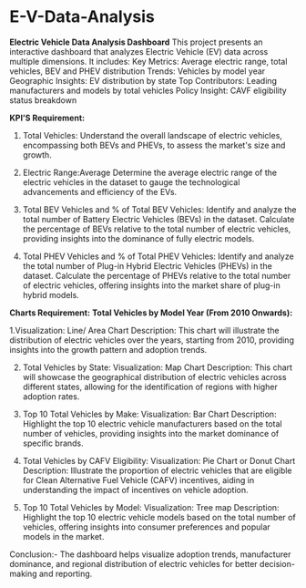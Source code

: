 # E-V-Data-Analysis
**Electric Vehicle Data Analysis Dashboard**
This project presents an interactive
dashboard that analyzes Electric Vehicle
(EV) data across multiple dimensions. 
It includes:
Key Metrics: Average electric range, total
vehicles, BEV and PHEV distribution
Trends: Vehicles by model year
Geographic Insights: EV distribution by state
Top Contributors: Leading manufacturers and models by total vehicles
Policy Insight: CAVF eligibility status breakdown

**KPI’S Requirement:**
1. Total Vehicles:
Understand the overall landscape of electric vehicles, encompassing both BEVs and PHEVs, to assess the market's size and growth.

2. Electric Range:Average
Determine the average electric range of the electric vehicles in the dataset to gauge the technological advancements and efficiency of the EVs.

3. Total BEV Vehicles and % of Total BEV Vehicles:
Identify and analyze the total number of Battery Electric Vehicles (BEVs) in the dataset.
Calculate the percentage of BEVs relative to the total number of electric vehicles, providing insights into the dominance of fully electric models.

4. Total PHEV Vehicles and % of Total PHEV Vehicles:
Identify and analyze the total number of Plug-in Hybrid Electric Vehicles (PHEVs) in the dataset.
Calculate the percentage of PHEVs relative to the total number of electric vehicles, offering insights into the market share of plug-in hybrid models.

**Charts Requirement:**
**Total Vehicles by Model Year (From 2010 Onwards):**

1.Visualization: Line/ Area Chart
Description: This chart will illustrate the distribution of electric vehicles over the years, starting from 2010, providing insights into the growth pattern and adoption trends.

2. Total Vehicles by State:
Visualization: Map Chart 
Description: This chart will showcase the geographical distribution of electric vehicles across different states, allowing for the identification of regions with higher adoption rates.

3. Top 10 Total Vehicles by Make:
Visualization: Bar Chart 
Description: Highlight the top 10 electric vehicle manufacturers based on the total number of vehicles, providing insights into the market dominance of specific brands.

4. Total Vehicles by CAFV Eligibility:
Visualization: Pie Chart or Donut Chart
Description: Illustrate the proportion of electric vehicles that are eligible for Clean Alternative Fuel Vehicle (CAFV) incentives, aiding in understanding the impact of incentives on vehicle adoption.

5. Top 10 Total Vehicles by Model:
Visualization: Tree map
Description: Highlight the top 10 electric vehicle models based on the total number of vehicles, offering insights into consumer preferences and popular models in the market.

Conclusion:-
The dashboard helps visualize adoption trends, manufacturer dominance, and regional distribution of electric vehicles for better decision-making and reporting.
